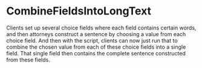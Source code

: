 # CombineFieldsIntoLongText
Clients set up several choice fields where each field contains certain words, and then attorneys construct a sentence by choosing a value from each choice field. And then with the script, clients can now just run that to combine the chosen value from each of these choice fields into a single field. That single field then contains the complete sentence constructed from these fields.
